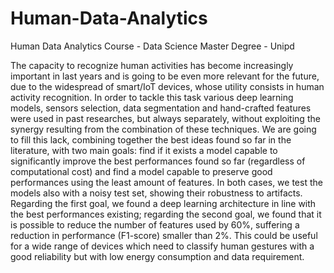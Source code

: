 # Human-Data-Analytics
Human Data Analytics Course - Data Science Master Degree - Unipd

The capacity to recognize human activities has
become increasingly important in last years and is going to
be even more relevant for the future, due to the widespread
of smart/IoT devices, whose utility consists in human activity
recognition. In order to tackle this task various deep learning
models, sensors selection, data segmentation and hand-crafted
features were used in past researches, but always separately,
without exploiting the synergy resulting from the combination
of these techniques. We are going to fill this lack, combining
together the best ideas found so far in the literature, with two
main goals: find if it exists a model capable to significantly
improve the best performances found so far (regardless of
computational cost) and find a model capable to preserve good
performances using the least amount of features. In both cases,
we test the models also with a noisy test set, showing their
robustness to artifacts. Regarding the first goal, we found a deep
learning architecture in line with the best performances existing;
regarding the second goal, we found that it is possible to reduce
the number of features used by 60%, suffering a reduction in
performance (F1-score) smaller than 2%. This could be useful for
a wide range of devices which need to classify human gestures
with a good reliability but with low energy consumption and
data requirement.
